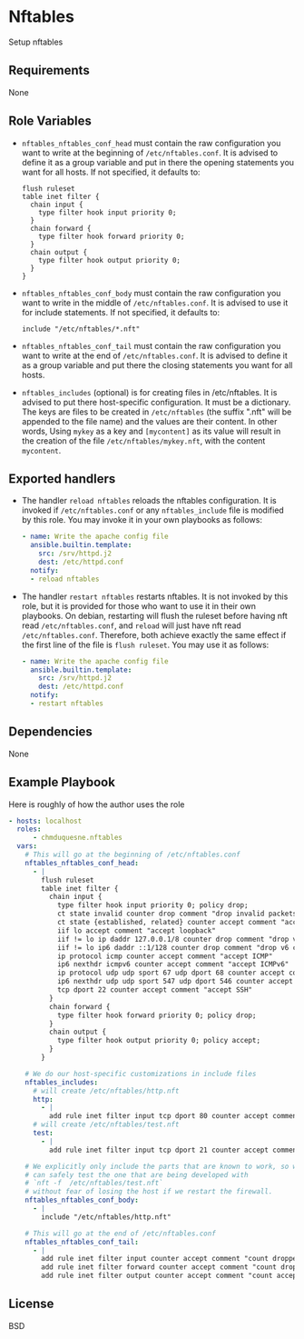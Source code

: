 Nftables
========

Setup nftables

Requirements
------------

None

Role Variables
--------------

* `nftables_nftables_conf_head` must contain the raw configuration you
  want to write at the beginning of `/etc/nftables.conf`. It is advised to
  define it as a group variable and put in there the opening statements
  you want for all hosts. If not specified, it defaults to:

  ```
  flush ruleset
  table inet filter {
    chain input {
      type filter hook input priority 0;
    }
    chain forward {
      type filter hook forward priority 0;
    }
    chain output {
      type filter hook output priority 0;
    }
  }
  ```

* `nftables_nftables_conf_body` must contain the raw configuration you
  want to write in the middle of `/etc/nftables.conf`. It is advised to
  use it for include statements. If not specified, it defaults to:

  ```
  include "/etc/nftables/*.nft"
  ```

* `nftables_nftables_conf_tail` must contain the raw configuration you
  want to write at the end of `/etc/nftables.conf`. It is advised to
  define it as a group variable and put there the closing statements you
  want for all hosts.

* `nftables_includes` (optional) is for creating files in /etc/nftables.
  It is advised to put there host-specific configuration. It must be a
  dictionary. The keys are files to be created in `/etc/nftables` (the
  suffix ".nft" will be appended to the file name) and the values are
  their content. In other words, Using `mykey` as a key and `[mycontent]`
  as its value will result in the creation of the file
  `/etc/nftables/mykey.nft`, with the content `mycontent`.

Exported handlers
-----------------

* The handler `reload nftables` reloads the nftables configuration. It is
  invoked if `/etc/nftables.conf` or any `nftables_include` file is
  modified by this role. You may invoke it in your own playbooks as
  follows:

  ```YAML
  - name: Write the apache config file
    ansible.builtin.template:
      src: /srv/httpd.j2
      dest: /etc/httpd.conf
    notify:
    - reload nftables
  ```

* The handler `restart nftables` restarts nftables. It is not invoked by
  this role, but it is provided for those who want to use it in their own
  playbooks. On debian, restarting will flush the ruleset before having
  nft read `/etc/nftables.conf`, and `reload` will just have nft read
  `/etc/nftables.conf`. Therefore, both achieve exactly the same effect if
  the first line of the file is `flush ruleset`. You may use it as
  follows:

  ```YAML
  - name: Write the apache config file
    ansible.builtin.template:
      src: /srv/httpd.j2
      dest: /etc/httpd.conf
    notify:
    - restart nftables
  ```

Dependencies
------------

None

Example Playbook
----------------

Here is roughly of how the author uses the role

```YAML
- hosts: localhost
  roles:
      - chmduquesne.nftables
  vars:
    # This will go at the beginning of /etc/nftables.conf
    nftables_nftables_conf_head:
      - |
        flush ruleset
        table inet filter {
          chain input {
            type filter hook input priority 0; policy drop;
            ct state invalid counter drop comment "drop invalid packets"
            ct state {established, related} counter accept comment "accept all connections related to those we opened"
            iif lo accept comment "accept loopback"
            iif != lo ip daddr 127.0.0.1/8 counter drop comment "drop v4 connections to loopback not coming from loopback"
            iif != lo ip6 daddr ::1/128 counter drop comment "drop v6 connections to loopback not coming from loopback"
            ip protocol icmp counter accept comment "accept ICMP"
            ip6 nexthdr icmpv6 counter accept comment "accept ICMPv6"
            ip protocol udp udp sport 67 udp dport 68 counter accept comment "accept DHCP"
            ip6 nexthdr udp udp sport 547 udp dport 546 counter accept comment "accept DHCPv6"
            tcp dport 22 counter accept comment "accept SSH"
          }
          chain forward {
            type filter hook forward priority 0; policy drop;
          }
          chain output {
            type filter hook output priority 0; policy accept;
          }
        }

    # We do our host-specific customizations in include files
    nftables_includes:
      # will create /etc/nftables/http.nft
      http:
        - |
          add rule inet filter input tcp dport 80 counter accept comment "accept HTTP"
      # will create /etc/nftables/test.nft
      test:
        - |
          add rule inet filter input tcp dport 21 counter accept comment "accept FTP (work in progress)"

    # We explicitly only include the parts that are known to work, so we
    # can safely test the one that are being developed with
    # `nft -f  /etc/nftables/test.nft`
    # without fear of losing the host if we restart the firewall.
    nftables_nftables_conf_body:
      - |
        include "/etc/nftables/http.nft"

    # This will go at the end of /etc/nftables.conf
    nftables_nftables_conf_tail:
      - |
        add rule inet filter input counter accept comment "count dropped packets"
        add rule inet filter forward counter accept comment "count dropped packets"
        add rule inet filter output counter accept comment "count accepted packets"
```

License
-------

BSD
